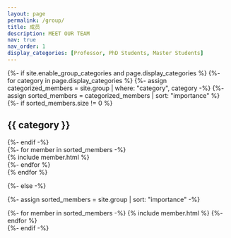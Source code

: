```yaml
---
layout: page
permalink: /group/
title: 成员
description: MEET OUR TEAM
nav: true
nav_order: 1
display_categories: [Professor, PhD Students, Master Students]
---
```



<!-- pages/pages.md -->
<div class="projects">
{%- if site.enable_group_categories and page.display_categories %}
  <!-- Display categorized projects -->
  {%- for category in page.display_categories %}
  {%- assign categorized_members = site.group | where: "category", category -%}
  {%- assign sorted_members = categorized_members | sort: "importance" %}
  {%- if sorted_members.size != 0 %} <h2 class="category">{{ category }}</h2> {%- endif -%}

  <!-- Generate cards for each project -->
  <div class="container">
  <div class="row">
    {%- for member in sorted_members -%}
    <div class="col-md-4">
      {% include member.html %}
    </div>
    {%- endfor %}
  </div>
  </div>
  {% endfor %}

{%- else -%}
<!-- Display projects without categories -->
  {%- assign sorted_members = site.group | sort: "importance" -%}
  <!-- Generate cards for each project -->
  <div class="grid">
    {%- for member in sorted_members -%}
      {% include member.html %}
    {%- endfor %}
  </div>
{%- endif -%}
</div>
